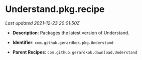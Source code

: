 # Understand.pkg.recipe

_Last updated 2021-12-23 20:01:50Z_

- **Description**: Packages the latest version of Understand.

- **Identifier**: `com.github.gerardkok.pkg.Understand`

- **Parent Recipes**: `com.github.gerardkok.download.Understand`
